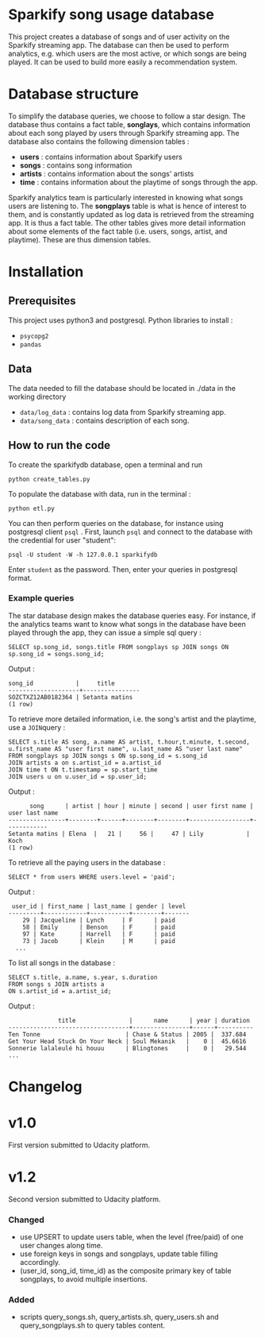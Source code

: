 # Sparkify song usage database

This project creates a database of songs and of user activity on the Sparkify streaming app. The database can then be used to perform analytics, e.g. which users are the most active, or which songs are being played. It can be used to build more easily a recommendation system.


# Database structure

To simplify the database queries, we choose to follow a star design. The database thus contains a fact table, **songlays**, which contains information about each song played by users through Sparkify streaming app. The database also contains the following dimension tables :
- **users** : contains information about Sparkify users
- **songs** : contains song information
- **artists** : contains information about the songs' artists
- **time** : contains information about the playtime of songs through the app.

Sparkify analytics team is particularly interested in knowing what songs users are listening to. The **songplays** table is what is hence of interest to them, and is constantly updated as log data is retrieved from the streaming app. It is thus a fact table. The other tables gives more detail information about some elements of the fact table (i.e. users, songs, artist, and playtime). These are thus dimension tables.

# Installation

## Prerequisites

This project uses python3 and postgresql.
Python libraries to install :
- `psycopg2`
- `pandas`

## Data 
The data needed to fill the database should be located in ./data in the working directory
- `data/log_data` : contains log data from Sparkify streaming app.
- `data/song_data` : contains description of each song. 

## How to run the code

To create the sparkifydb database, open a terminal and run 

    python create_tables.py
    
To populate the database with data, run in the terminal :
    
    python etl.py
    
You can then perform queries on the database, for instance using postgresql client `psql` . First, launch `psql` and connect to the database with the credential for user "student": 

    psql -U student -W -h 127.0.0.1 sparkifydb
    
Enter `student` as the password. Then, enter your queries in postgresql format.

### Example queries
The star database design makes the database queries easy. For instance, if the analytics teams want to know what songs in the database have been played through the app, they can issue a simple sql query :

    SELECT sp.song_id, songs.title FROM songplays sp JOIN songs ON sp.song_id = songs.song_id; 

Output :

    song_id            |     title      
    --------------------+----------------
    SOZCTXZ12AB0182364 | Setanta matins
    (1 row)

To retrieve more detailed information, i.e. the song's artist and the playtime, use a `JOIN`query :

    SELECT s.title AS song, a.name AS artist, t.hour,t.minute, t.second,
    u.first_name AS "user first name", u.last_name AS "user last name"
    FROM songplays sp JOIN songs s ON sp.song_id = s.song_id  
    JOIN artists a on s.artist_id = a.artist_id
    JOIN time t ON t.timestamp = sp.start_time 
    JOIN users u on u.user_id = sp.user_id;

Output :

          song      | artist | hour | minute | second | user first name | user last name 
    ----------------+--------+------+--------+--------+-----------------+------------
    Setanta matins | Elena  |   21 |     56 |     47 | Lily            | Koch
    (1 row)    

To retrieve all the paying users in the database :

    SELECT * from users WHERE users.level = 'paid';
    
Output :

     user_id | first_name | last_name | gender | level 
    ---------+------------+-----------+--------+-------
        29 | Jacqueline | Lynch     | F      | paid
        58 | Emily      | Benson    | F      | paid
        97 | Kate       | Harrell   | F      | paid
        73 | Jacob      | Klein     | M      | paid
      ...

To list all songs in the database :

    SELECT s.title, a.name, s.year, s.duration
    FROM songs s JOIN artists a
    ON s.artist_id = a.artist_id;
    
Output :

                  title               |      name      | year | duration 
    ----------------------------------+----------------+------+----------
    Ten Tonne                        | Chase & Status | 2005 |  337.684
    Get Your Head Stuck On Your Neck | Soul Mekanik   |    0 |  45.6616
    Sonnerie lalaleulé hi houuu      | Blingtones     |    0 |   29.544
    ...



# Changelog

# v1.0
First version submitted to Udacity platform.

# v1.2
Second version submitted to Udacity platform.
### Changed
- use UPSERT to update users table, when the level (free/paid) of one user changes along time.
- use foreign keys in songs and songplays, update table filling accordingly.
- (user_id, song_id, time_id) as the composite primary key of table songplays, to avoid multiple insertions.
### Added 
- scripts query_songs.sh, query_artists.sh, query_users.sh and query_songplays.sh to query tables content.
